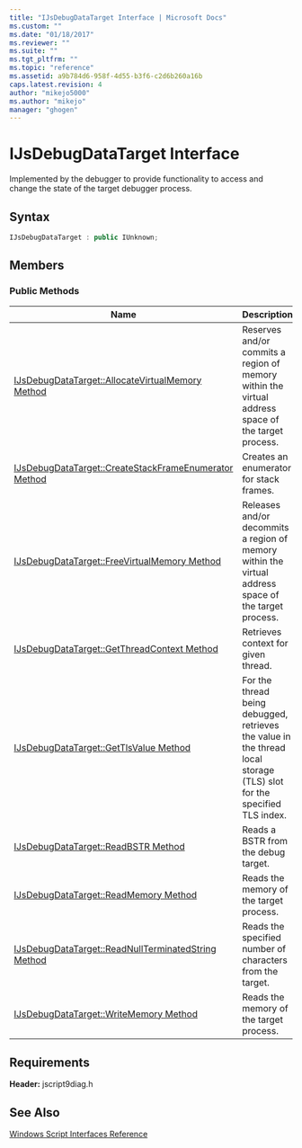 ```yaml
---
title: "IJsDebugDataTarget Interface | Microsoft Docs"
ms.custom: ""
ms.date: "01/18/2017"
ms.reviewer: ""
ms.suite: ""
ms.tgt_pltfrm: ""
ms.topic: "reference"
ms.assetid: a9b784d6-958f-4d55-b3f6-c2d6b260a16b
caps.latest.revision: 4
author: "mikejo5000"
ms.author: "mikejo"
manager: "ghogen"
---
```

# IJsDebugDataTarget Interface
Implemented by the debugger to provide functionality to access and change the state of the target debugger process.  
  
## Syntax  
  
```cpp
IJsDebugDataTarget : public IUnknown;  
```  
  
## Members  
  
### Public Methods  
  
|Name|Description|  
|----------|-----------------|  
|[IJsDebugDataTarget::AllocateVirtualMemory Method](../../winscript/reference/ijsdebugdatatarget-allocatevirtualmemory-method.md)|Reserves and/or commits a region of memory within the virtual address space of the target process.|  
|[IJsDebugDataTarget::CreateStackFrameEnumerator Method](../../winscript/reference/ijsdebugdatatarget-createstackframeenumerator-method.md)|Creates an enumerator for stack frames.|  
|[IJsDebugDataTarget::FreeVirtualMemory Method](../../winscript/reference/ijsdebugdatatarget-freevirtualmemory-method.md)|Releases and/or decommits a region of memory within the virtual address space of the target process.|  
|[IJsDebugDataTarget::GetThreadContext Method](../../winscript/reference/ijsdebugdatatarget-getthreadcontext-method.md)|Retrieves context for given thread.|  
|[IJsDebugDataTarget::GetTlsValue Method](../../winscript/reference/ijsdebugdatatarget-gettlsvalue-method.md)|For the thread being debugged, retrieves the value in the thread local storage (TLS) slot for the specified TLS index.|  
|[IJsDebugDataTarget::ReadBSTR Method](../../winscript/reference/ijsdebugdatatarget-readbstr-method.md)|Reads a BSTR from the debug target.|  
|[IJsDebugDataTarget::ReadMemory Method](../../winscript/reference/ijsdebugdatatarget-readmemory-method.md)|Reads the memory of the target process.|  
|[IJsDebugDataTarget::ReadNullTerminatedString Method](../../winscript/reference/ijsdebugdatatarget-readnullterminatedstring-method.md)|Reads the specified number of characters from the target.|  
|[IJsDebugDataTarget::WriteMemory Method](../../winscript/reference/ijsdebugdatatarget-writememory-method.md)|Reads the memory of the target process.|  
  
## Requirements  
 **Header:** jscript9diag.h  
  
## See Also  
 [Windows Script Interfaces Reference](../../winscript/reference/windows-script-interfaces-reference.md)